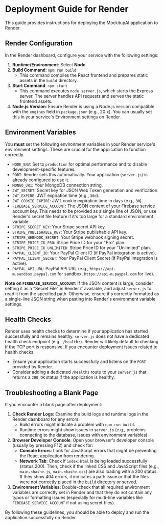 # Deployment Guide for Render

This guide provides instructions for deploying the MockitupAI application to Render.

## Render Configuration

In the Render dashboard, configure your service with the following settings:

1.  **Runtime/Environment**: Select **Node**.
2.  **Build Command**: `npm run build`
    *   This command compiles the React frontend and prepares static assets in the `build` directory.
3.  **Start Command**: `npm start`
    *   This command executes `node server.js`, which starts the Express server. The server handles API requests and serves the static frontend assets.
4.  **Node.js Version**: Ensure Render is using a Node.js version compatible with the `engines` field in `package.json` (e.g., 20.x). You can usually set this in your service's Environment settings on Render.

## Environment Variables

You **must** set the following environment variables in your Render service's environment settings. These are crucial for the application to function correctly.

*   `NODE_ENV`: Set to `production` for optimal performance and to disable development-specific features.
*   `PORT`: Render sets this automatically. Your application (`server.js`) is already configured to use it.
*   `MONGO_URI`: Your MongoDB connection string.
*   `JWT_SECRET`: Secret key for JSON Web Token generation and verification.
*   `JWT_EXPIRE`: JWT expiration time (e.g., `30d`).
*   `JWT_COOKIE_EXPIRE`: JWT cookie expiration time in days (e.g., `30`).
*   `FIREBASE_SERVICE_ACCOUNT`: The JSON content of your Firebase service account key. This needs to be provided as a single line of JSON, or use Render's secret file feature if it's too large for a standard environment variable.
*   `STRIPE_SECRET_KEY`: Your Stripe secret API key.
*   `STRIPE_PUBLISHABLE_KEY`: Your Stripe publishable API key.
*   `STRIPE_WEBHOOK_SECRET`: Your Stripe webhook signing secret.
*   `STRIPE_PRICE_ID_PRO`: Stripe Price ID for your "Pro" plan.
*   `STRIPE_PRICE_ID_UNLIMITED`: Stripe Price ID for your "Unlimited" plan.
*   `PAYPAL_CLIENT_ID`: Your PayPal Client ID (if PayPal integration is active).
*   `PAYPAL_CLIENT_SECRET`: Your PayPal Client Secret (if PayPal integration is active).
*   `PAYPAL_API_URL`: PayPal API URL (e.g., `https://api-m.sandbox.paypal.com` for sandbox, `https://api-m.paypal.com` for live).

**Note on `FIREBASE_SERVICE_ACCOUNT`**: If the JSON content is large, consider setting it as a "Secret File" in Render if available, and adjust `server.js` to read it from the specified path. Otherwise, ensure it's correctly formatted as a single-line JSON string when pasting into Render's environment variable settings.

## Health Checks

Render uses health checks to determine if your application has started successfully and remains healthy. `server.js` does not have a dedicated health check endpoint (e.g., `/healthz`). Render will likely default to checking if the TCP port is responsive.
If you encounter deployment issues related to health checks:
*   Ensure your application starts successfully and listens on the `PORT` provided by Render.
*   Consider adding a dedicated `/healthz` route to your `server.js` that returns a `200 OK` status if the application is healthy.

## Troubleshooting a Blank Page

If you encounter a blank page after deployment:

1.  **Check Render Logs**: Examine the build logs and runtime logs in the Render dashboard for any errors.
    *   Build errors might indicate a problem with `npm run build`.
    *   Runtime errors might show issues in `server.js` (e.g., problems connecting to the database, issues with environment variables).
2.  **Browser Developer Console**: Open your browser's developer console (usually by pressing F12) and check for:
    *   **Console Errors**: Look for JavaScript errors that might be preventing the React application from rendering.
    *   **Network Tab**: Check if `index.html` is being loaded successfully (status 200). Then, check if the linked CSS and JavaScript files (e.g., `main.<hash>.js`, `main.<hash>.css`) are also loading with a 200 status. If they show 404 errors, it indicates a path issue or that the files were not correctly placed in the `build` directory or served.
3.  **Environment Variables**: Double-check that all required environment variables are correctly set in Render and that they do not contain any typos or formatting issues (especially for multi-line variables like `FIREBASE_SERVICE_ACCOUNT` if not using secret files).

By following these guidelines, you should be able to deploy and run the application successfully on Render.
